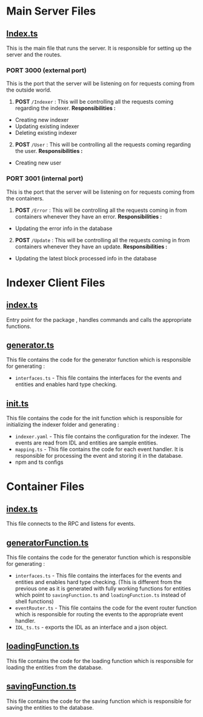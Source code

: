 # Main Server Files

## [Index.ts](./MainServer/index.ts)

This is the main file that runs the server. It is responsible for setting up the server and the routes.

### PORT 3000 (external port)

This is the port that the server will be listening on for requests coming from the outside world.

1. **POST** `/Indexer` : This will be controlling all the requests coming regarding the indexer.
**Responsibilities :**
* Creating new indexer
* Updating existing indexer
* Deleting existing indexer

2. **POST** `/User` : This will be controlling all the requests coming regarding the user.
**Responsibilities :**
* Creating new user

### PORT 3001 (internal port)

This is the port that the server will be listening on for requests coming from the containers.

1. **POST** `/Error` : This will be controlling all the requests coming in from containers whenever they have an error.
**Responsibilities :**
* Updating the error info in the database

2. **POST** `/Update` : This will be controlling all the requests coming in from containers whenever they have an update.
**Responsibilities :**
* Updating the latest block processed info in the database

# Indexer Client Files

## [index.ts](./IndexerClient/index.ts)

Entry point for the package , handles commands and calls the appropriate functions.

## [generator.ts](./IndexerClient/generator.ts)

This file contains the code for the generator function which is responsible for generating : 
* `interfaces.ts` - This file contains the interfaces for the events and entities and enables hard type checking.

## [init.ts](./IndexerClient/init.ts)

This file contains the code for the init function which is responsible for initializing the indexer folder and generating :
* `indexer.yaml` - This file contains the configuration for the indexer. The events are read from IDL and entities are sample entities.
* `mapping.ts` - This file contains the code for each event handler. It is responsible for processing the event and storing it in the database.
* npm and ts configs

# Container Files

## [index.ts](./ContainerFiles/index.ts)

This file connects to the RPC and listens for events.

## [generatorFunction.ts](./ContainerFiles/generatorFunction.ts)

This file contains the code for the generator function which is responsible for generating :
* `interfaces.ts` - This file contains the interfaces for the events and entities and enables hard type checking. (This is different from the previous one as it is generated with fully working functions for entities which point to `savingFunction.ts` and `loadingFunction.ts` instead of shell functions)
* `eventRouter.ts` - This file contains the code for the event router function which is responsible for routing the events to the appropriate event handler.
* `IDL_ts.ts` - exports the IDL as an interface and a json object.

## [loadingFunction.ts](./ContainerFiles/loadingFunction.ts)

This file contains the code for the loading function which is responsible for loading the entities from the database.

## [savingFunction.ts](./ContainerFiles/savingFunction.ts)

This file contains the code for the saving function which is responsible for saving the entities to the database.

